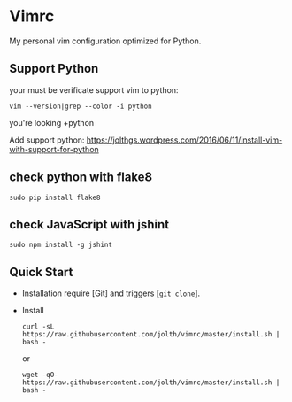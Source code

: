 # Vimrc

My personal vim configuration optimized for Python.

## Support Python

your must be verificate support vim to python:
    
    vim --version|grep --color -i python

you're looking +python

Add support python:
https://jolthgs.wordpress.com/2016/06/11/install-vim-with-support-for-python

## check python with flake8

`sudo pip install flake8`

## check JavaScript with jshint

`sudo npm install -g jshint`

## Quick Start
- Installation require [Git] and triggers [`git clone`].

- Install

    `curl -sL https://raw.githubusercontent.com/jolth/vimrc/master/install.sh | bash - `

    or 
     
    `wget -qO- https://raw.githubusercontent.com/jolth/vimrc/master/install.sh | bash -`

